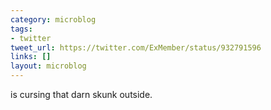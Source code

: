 ```yaml
---
category: microblog
tags:
- twitter
tweet_url: https://twitter.com/ExMember/status/932791596
links: []
layout: microblog
---
```

is cursing that darn skunk outside.
